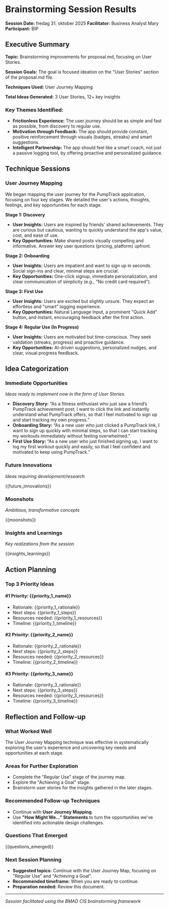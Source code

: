# Brainstorming Session Results

**Session Date:** fredag 31. oktober 2025
**Facilitator:** Business Analyst Mary
**Participant:** BIP

## Executive Summary

**Topic:** Brainstorming improvements for proposal.md, focusing on User Stories.

**Session Goals:** The goal is focused ideation on the "User Stories" section of the proposal.md file.

**Techniques Used:** User Journey Mapping

**Total Ideas Generated:** 3 User Stories, 12+ key insights

### Key Themes Identified:

*   **Frictionless Experience:** The user journey should be as simple and fast as possible, from discovery to regular use.
*   **Motivation through Feedback:** The app should provide constant, positive reinforcement through visuals (badges, streaks) and smart suggestions.
*   **Intelligent Partnership:** The app should feel like a smart coach, not just a passive logging tool, by offering proactive and personalized guidance.

## Technique Sessions

### User Journey Mapping

We began mapping the user journey for the PumpTrack application, focusing on four key stages. We detailed the user's actions, thoughts, feelings, and key opportunities for each stage.

**Stage 1: Discovery**
*   **User Insights:** Users are inspired by friends' shared achievements. They are curious but cautious, wanting to quickly understand the app's value, cost, and ease of use.
*   **Key Opportunities:** Make shared posts visually compelling and informative. Answer key user questions (pricing, platform) upfront.

**Stage 2: Onboarding**
*   **User Insights:** Users are impatient and want to sign up in seconds. Social sign-ins and clear, minimal steps are crucial.
*   **Key Opportunities:** One-click signup, immediate personalization, and clear communication of simplicity (e.g., "No credit card required").

**Stage 3: First Use**
*   **User Insights:** Users are excited but slightly unsure. They expect an effortless and "smart" logging experience.
*   **Key Opportunities:** Natural Language Input, a prominent "Quick Add" button, and instant, encouraging feedback after the first action.

**Stage 4: Regular Use (In Progress)**
*   **User Insights:** Users are motivated but time-conscious. They seek validation (streaks, progress) and proactive guidance.
*   **Key Opportunities:** AI-driven suggestions, personalized nudges, and clear, visual progress feedback.

## Idea Categorization

### Immediate Opportunities

_Ideas ready to implement now in the form of User Stories._

*   **Discovery Story:** “As a fitness enthusiast who just saw a friend’s PumpTrack achievement post, I want to click the link and instantly understand what PumpTrack offers, so that I feel motivated to sign up and start tracking my own progress.”
*   **Onboarding Story:** “As a new user who just clicked a PumpTrack link, I want to sign up quickly with minimal steps, so that I can start tracking my workouts immediately without feeling overwhelmed.”
*   **First Use Story:** “As a new user who just finished signing up, I want to log my first workout quickly and easily, so that I feel confident and motivated to keep using PumpTrack.”

### Future Innovations

_Ideas requiring development/research_

{{future_innovations}}

### Moonshots

_Ambitious, transformative concepts_

{{moonshots}}

### Insights and Learnings

_Key realizations from the session_

{{insights_learnings}}

## Action Planning

### Top 3 Priority Ideas

#### #1 Priority: {{priority_1_name}}

- Rationale: {{priority_1_rationale}}
- Next steps: {{priority_1_steps}}
- Resources needed: {{priority_1_resources}}
- Timeline: {{priority_1_timeline}}

#### #2 Priority: {{priority_2_name}}

- Rationale: {{priority_2_rationale}}
- Next steps: {{priority_2_steps}}
- Resources needed: {{priority_2_resources}}
- Timeline: {{priority_2_timeline}}

#### #3 Priority: {{priority_3_name}}

- Rationale: {{priority_3_rationale}}
- Next steps: {{priority_3_steps}}
- Resources needed: {{priority_3_resources}}
- Timeline: {{priority_3_timeline}}

## Reflection and Follow-up

### What Worked Well

The User Journey Mapping technique was effective in systematically exploring the user's experience and uncovering key needs and opportunities at each stage.

### Areas for Further Exploration

*   Complete the "Regular Use" stage of the journey map.
*   Explore the "Achieving a Goal" stage.
*   Brainstorm user stories for the insights gathered in the later stages.

### Recommended Follow-up Techniques

*   Continue with **User Journey Mapping**.
*   Use **"How Might We..." Statements** to turn the opportunities we've identified into actionable design challenges.

### Questions That Emerged

{{questions_emerged}}

### Next Session Planning

- **Suggested topics:** Continue with the User Journey Map, focusing on "Regular Use" and "Achieving a Goal".
- **Recommended timeframe:** When you are ready to continue.
- **Preparation needed:** Review this document.

---

_Session facilitated using the BMAD CIS brainstorming framework_
